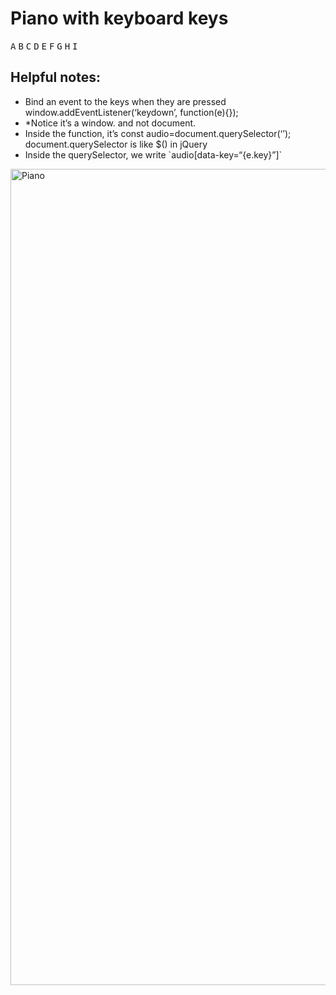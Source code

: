 <h1>Piano with keyboard keys</h1>

<kbd>A</kbd> <kbd>B</kbd> <kbd>C</kbd> <kbd>D</kbd> <kbd>E</kbd> <kbd>F</kbd> <kbd>G</kbd> <kbd>H</kbd> <kbd>I</kbd>

<h2>Helpful notes:</h2>

<ul>
<li>Bind an event to the keys when they are pressed
window.addEventListener(‘keydown’, function(e){});
</li>

<li>*Notice it’s a window. and not document.</li>

<li>Inside the function, it’s const audio=document.querySelector(‘’);
<br /> document.querySelector is like $() in jQuery</li>

<li>Inside the querySelector, we write `audio[data-key=“{e.key}”]`</li>
</ul>
<img width="1306" alt="Piano" src="https://user-images.githubusercontent.com/3833560/80553066-8c4a4a00-8996-11ea-9109-4f697419f40a.png">
